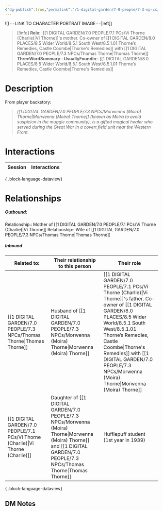 ```yaml
---
{"dg-publish":true,"permalink":"/1-digital-garden/7-0-people/7-3-np-cs/morwenna-moira-thorne/","tags":["#person","#wider-world","shopkeeper","hufflepuff"]}
---
```


![[==LINK TO CHARACTER PORTRAIT IMAGE==\|left]]
>[!info] 
>**Role**::      [[1 DIGITAL GARDEN/7.0 PEOPLE/7.1 PCs/Vi Thorne (Charlie)\|Vi Thorne]]'s mother. Co-owner of [[1 DIGITAL GARDEN/8.0 PLACES/8.5 Wider World/8.5.1 South West/8.5.1.01 Thorne’s Remedies, Castle Coombe\|Thorne's Remedies]] with [[1 DIGITAL GARDEN/7.0 PEOPLE/7.3 NPCs/Thomas Thorne\|Thomas Thorne]]
>**ThreeWordSummary**:: 
>**UsuallyFoundIn**:: [[1 DIGITAL GARDEN/8.0 PLACES/8.5 Wider World/8.5.1 South West/8.5.1.01 Thorne’s Remedies, Castle Coombe\|Thorne's Remedies]]

# Description

From player backstory:
>*[[1 DIGITAL GARDEN/7.0 PEOPLE/7.3 NPCs/Morwenna (Moira) Thorne\|Morwenna (Moira) Thorne]] (known as Moira to avoid suspicion in the muggle community), is a gifted magical healer who served during the Great War in a covert field unit near the Western Front.*

# Interactions

| Session | Interactions |
| ------- | ------------ |

{ .block-language-dataview}

# Relationships
##### Outbound:
Relationship:: Mother of [[1 DIGITAL GARDEN/7.0 PEOPLE/7.1 PCs/Vi Thorne (Charlie)\|Vi Thorne]]
Relationship:: Wife of [[1 DIGITAL GARDEN/7.0 PEOPLE/7.3 NPCs/Thomas Thorne\|Thomas Thorne]]

##### Inbound
| Related to:                                                                         | Their relationship to this person                             | Their role                                                                                                                                                 |
| ----------------------------------------------------------------------------------- | ------------------------------------------------------------- | ---------------------------------------------------------------------------------------------------------------------------------------------------------- |
| [[1 DIGITAL GARDEN/7.0 PEOPLE/7.3 NPCs/Thomas Thorne\|Thomas Thorne]]            | Husband of [[1 DIGITAL GARDEN/7.0 PEOPLE/7.3 NPCs/Morwenna (Moira) Thorne\|Morwenna (Moira) Thorne]]                        | [[1 DIGITAL GARDEN/7.0 PEOPLE/7.1 PCs/Vi Thorne (Charlie)\|Vi Thorne]]'s father. Co-owner of [[1 DIGITAL GARDEN/8.0 PLACES/8.5 Wider World/8.5.1 South West/8.5.1.01 Thorne’s Remedies, Castle Coombe\|Thorne's Remedies]] with [[1 DIGITAL GARDEN/7.0 PEOPLE/7.3 NPCs/Morwenna (Moira) Thorne\|Morwenna (Moira) Thorne]] |
| [[1 DIGITAL GARDEN/7.0 PEOPLE/7.1 PCs/Vi Thorne (Charlie)\|Vi Thorne (Charlie)]] | Daughter of [[1 DIGITAL GARDEN/7.0 PEOPLE/7.3 NPCs/Morwenna (Moira) Thorne\|Morwenna (Moira) Thorne]] and [[1 DIGITAL GARDEN/7.0 PEOPLE/7.3 NPCs/Thomas Thorne\|Thomas Thorne]] | Hufflepuff student (1st year in 1939)                                                                                                                      |

{ .block-language-dataview}







## DM Notes
